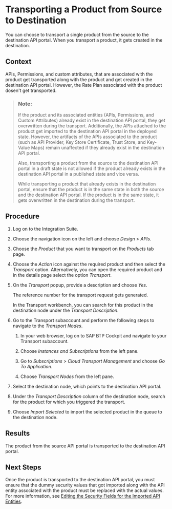 <!-- loio3a4cdd2fc576481ca91f3e6f26f446bd -->

# Transporting a Product from Source to Destination

You can choose to transport a single product from the source to the destination API portal. When you transport a product, it gets created in the destination.



<a name="loio3a4cdd2fc576481ca91f3e6f26f446bd__context_eyj_2wq_1pb"/>

## Context

APIs, Permissions, and custom attributes, that are associated with the product get transported along with the product and get created in the destination API portal. However, the Rate Plan associated with the product dosen't get transported.

> ### Note:  
> If the product and its associated entities \(APIs, Permissions, and Custom Attributes\) already exist in the destination API portal, they get overwritten during the transport. Additionally, the APIs attached to the product get imported to the destination API portal in the deployed state. However, the artifacts of the APIs associated to the product \(such as API Provider, Key Store Certificate, Trust Store, and Key-Value Maps\) remain unaffected if they already exist in the destination API portal.
> 
> Also, transporting a product from the source to the destination API portal in a draft state is not allowed if the product already exists in the destination API portal in a published state and vice versa.
> 
> While transporting a product that already exists in the destination portal, ensure that the product is in the same state in both the source and the destination API portal. If the product is in the same state, it gets overwritten in the destination during the transport.



<a name="loio3a4cdd2fc576481ca91f3e6f26f446bd__steps_cnz_rqq_1pb"/>

## Procedure

1.  Log on to the Integration Suite.

2.  Choose the navigation icon on the left and choose *Design* \> *APIs*.

3.  Choose the *Product* that you want to transport on the *Products* tab page.

4.  Choose the *Action* icon against the required product and then select the *Transport* option. Alternatively, you can open the required product and in the details page select the option *Transport*.

5.  On the *Transport* popup, provide a description and choose *Yes*.

    The reference number for the transport request gets generated.

    In the Transport workbench, you can search for this product in the destination node under the *Transport Description*.

6.  Go to the Transport subaccount and perform the following steps to navigate to the *Transport Nodes*.

    1.  In your web browser, log on to SAP BTP Cockpit and navigate to your Transport subaccount.

    2.  Choose *Instances and Subscriptions* from the left pane.

    3.  Go to *Subscriptions* \> *Cloud Transport Management* and choose *Go To Application*.

    4.  Choose *Transport Nodes* from the left pane.


7.  Select the destination node, which points to the destination API portal.

8.  Under the *Transport Description* column of the destination node, search for the product for which you triggered the transport.

9.  Choose *Import Selected* to import the selected product in the queue to the destination node.




<a name="loio3a4cdd2fc576481ca91f3e6f26f446bd__result_srz_n5c_q4b"/>

## Results

The product from the source API portal is transported to the destination API portal.



<a name="loio3a4cdd2fc576481ca91f3e6f26f446bd__postreq_h52_dvj_t4b"/>

## Next Steps

Once the product is transported to the destination API portal, you must ensure that the dummy security values that got imported along with the API entity associated with the product must be replaced with the actual values. For more information, see [Editing the Security Fields for the Imported API Entities](editing-the-security-fields-for-the-imported-api-entities-0c184e3.md).

